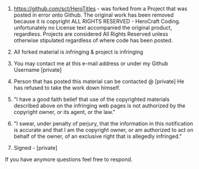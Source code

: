 1. <https://github.com/sct/HeroTitles> - was forked from a Project that was
posted in error onto Github. The original work has been removed because it
is copyright ALL RIGHTS RESERVED - HeroCraft Coding. unfortunately no
License text accompanied the original product, regardless. Projects are
considered All Rights Reserved unless otherwise stipulated regardless of
where code has been posted.

2. All forked material is infringing & project is infringing

3. You may contact me at this e-mail address or under my Github Username [private]

4. Person that has posted this material can be contacted @ [private]
He has refused to take the work down himself.

5. "I have a good faith belief that use of the copyrighted materials
described above on the infringing web pages is not authorized by the
copyright owner, or its agent, or the law."

6. "I swear, under penalty of perjury, that the information in this
notification is accurate and that I am the copyright owner, or am
authorized to act on behalf of the owner, of an exclusive right that is
allegedly infringed."

7. Signed - [private]

If you have anymore questions feel free to respond.
